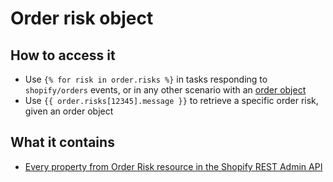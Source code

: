 # Order risk object

## How to access it

* Use `{% for risk in order.risks %}` in tasks responding to `shopify/orders`  events, or in any other scenario with an [order object](order-object.md)
* Use `{{ order.risks[12345].message }}` to retrieve a specific order risk, given an order object

## What it contains

* [Every property from Order Risk resource in the Shopify REST Admin API](https://shopify.dev/docs/admin-api/rest/reference/orders/order-risk#properties)

